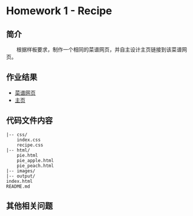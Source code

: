 # Homework 1 - Recipe

## 简介

　　根据样板要求，制作一个相同的菜谱网页，并自主设计主页链接到该菜谱网页。

## 作业结果

- [菜谱网页](https://reganfan.github.io/LearningWeb2.0/docs/Homework-1-Recipe/html/pie.html)
- [主页](https://reganfan.github.io/LearningWeb2.0/docs/Homework-1-Recipe/index.html)

## 代码文件内容

```
|-- css/
	index.css
	recipe.css
|-- html/
	pie.html
	pie_apple.html
	pie_peach.html
|-- images/
|-- output/
index.html
README.md
```

## 其他相关问题


